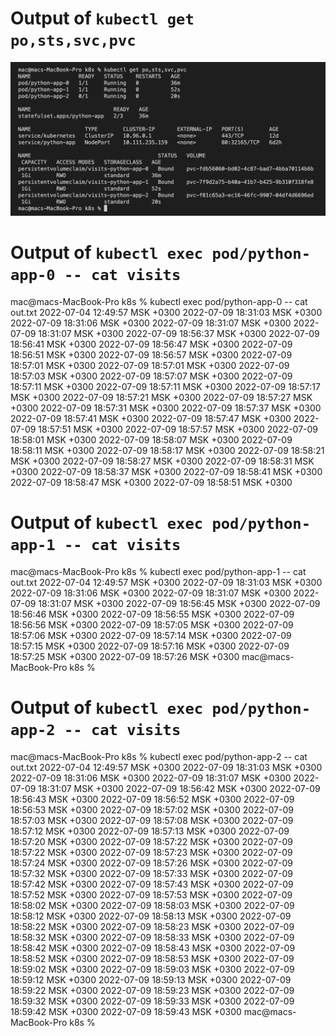 # Output of `kubectl get po,sts,svc,pvc`

![statefulset](../images/statefulset.png)

# Output of `kubectl exec pod/python-app-0 -- cat visits`

mac@macs-MacBook-Pro k8s % kubectl exec pod/python-app-0  -- cat out.txt
2022-07-04 12:49:57 MSK +0300
2022-07-09 18:31:03 MSK +0300
2022-07-09 18:31:06 MSK +0300
2022-07-09 18:31:07 MSK +0300
2022-07-09 18:31:07 MSK +0300
2022-07-09 18:56:37 MSK +0300
2022-07-09 18:56:41 MSK +0300
2022-07-09 18:56:47 MSK +0300
2022-07-09 18:56:51 MSK +0300
2022-07-09 18:56:57 MSK +0300
2022-07-09 18:57:01 MSK +0300
2022-07-09 18:57:01 MSK +0300
2022-07-09 18:57:03 MSK +0300
2022-07-09 18:57:07 MSK +0300
2022-07-09 18:57:11 MSK +0300
2022-07-09 18:57:11 MSK +0300
2022-07-09 18:57:17 MSK +0300
2022-07-09 18:57:21 MSK +0300
2022-07-09 18:57:27 MSK +0300
2022-07-09 18:57:31 MSK +0300
2022-07-09 18:57:37 MSK +0300
2022-07-09 18:57:41 MSK +0300
2022-07-09 18:57:47 MSK +0300
2022-07-09 18:57:51 MSK +0300
2022-07-09 18:57:57 MSK +0300
2022-07-09 18:58:01 MSK +0300
2022-07-09 18:58:07 MSK +0300
2022-07-09 18:58:11 MSK +0300
2022-07-09 18:58:17 MSK +0300
2022-07-09 18:58:21 MSK +0300
2022-07-09 18:58:27 MSK +0300
2022-07-09 18:58:31 MSK +0300
2022-07-09 18:58:37 MSK +0300
2022-07-09 18:58:41 MSK +0300
2022-07-09 18:58:47 MSK +0300
2022-07-09 18:58:51 MSK +0300

# Output of `kubectl exec pod/python-app-1 -- cat visits`

mac@macs-MacBook-Pro k8s % kubectl exec pod/python-app-1  -- cat out.txt
2022-07-04 12:49:57 MSK +0300
2022-07-09 18:31:03 MSK +0300
2022-07-09 18:31:06 MSK +0300
2022-07-09 18:31:07 MSK +0300
2022-07-09 18:31:07 MSK +0300
2022-07-09 18:56:45 MSK +0300
2022-07-09 18:56:46 MSK +0300
2022-07-09 18:56:55 MSK +0300
2022-07-09 18:56:56 MSK +0300
2022-07-09 18:57:05 MSK +0300
2022-07-09 18:57:06 MSK +0300
2022-07-09 18:57:14 MSK +0300
2022-07-09 18:57:15 MSK +0300
2022-07-09 18:57:16 MSK +0300
2022-07-09 18:57:25 MSK +0300
2022-07-09 18:57:26 MSK +0300
mac@macs-MacBook-Pro k8s % 

# Output of `kubectl exec pod/python-app-2 -- cat visits`

mac@macs-MacBook-Pro k8s % kubectl exec pod/python-app-2  -- cat out.txt
2022-07-04 12:49:57 MSK +0300
2022-07-09 18:31:03 MSK +0300
2022-07-09 18:31:06 MSK +0300
2022-07-09 18:31:07 MSK +0300
2022-07-09 18:31:07 MSK +0300
2022-07-09 18:56:42 MSK +0300
2022-07-09 18:56:43 MSK +0300
2022-07-09 18:56:52 MSK +0300
2022-07-09 18:56:53 MSK +0300
2022-07-09 18:57:02 MSK +0300
2022-07-09 18:57:03 MSK +0300
2022-07-09 18:57:08 MSK +0300
2022-07-09 18:57:12 MSK +0300
2022-07-09 18:57:13 MSK +0300
2022-07-09 18:57:20 MSK +0300
2022-07-09 18:57:22 MSK +0300
2022-07-09 18:57:22 MSK +0300
2022-07-09 18:57:23 MSK +0300
2022-07-09 18:57:24 MSK +0300
2022-07-09 18:57:26 MSK +0300
2022-07-09 18:57:32 MSK +0300
2022-07-09 18:57:33 MSK +0300
2022-07-09 18:57:42 MSK +0300
2022-07-09 18:57:43 MSK +0300
2022-07-09 18:57:52 MSK +0300
2022-07-09 18:57:53 MSK +0300
2022-07-09 18:58:02 MSK +0300
2022-07-09 18:58:03 MSK +0300
2022-07-09 18:58:12 MSK +0300
2022-07-09 18:58:13 MSK +0300
2022-07-09 18:58:22 MSK +0300
2022-07-09 18:58:23 MSK +0300
2022-07-09 18:58:32 MSK +0300
2022-07-09 18:58:33 MSK +0300
2022-07-09 18:58:42 MSK +0300
2022-07-09 18:58:43 MSK +0300
2022-07-09 18:58:52 MSK +0300
2022-07-09 18:58:53 MSK +0300
2022-07-09 18:59:02 MSK +0300
2022-07-09 18:59:03 MSK +0300
2022-07-09 18:59:12 MSK +0300
2022-07-09 18:59:13 MSK +0300
2022-07-09 18:59:22 MSK +0300
2022-07-09 18:59:23 MSK +0300
2022-07-09 18:59:32 MSK +0300
2022-07-09 18:59:33 MSK +0300
2022-07-09 18:59:42 MSK +0300
2022-07-09 18:59:43 MSK +0300
mac@macs-MacBook-Pro k8s % 